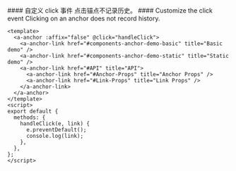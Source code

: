 <cn>
#### 自定义 click 事件
点击锚点不记录历史。
</cn>

<us>
#### Customize the click event
Clicking on an anchor does not record history.
</us>

```vue
<template>
  <a-anchor :affix="false" @click="handleClick">
    <a-anchor-link href="#components-anchor-demo-basic" title="Basic demo" />
    <a-anchor-link href="#components-anchor-demo-static" title="Static demo" />
    <a-anchor-link href="#API" title="API">
      <a-anchor-link href="#Anchor-Props" title="Anchor Props" />
      <a-anchor-link href="#Link-Props" title="Link Props" />
    </a-anchor-link>
  </a-anchor>
</template>
<script>
export default {
  methods: {
    handleClick(e, link) {
      e.preventDefault();
      console.log(link);
    },
  },
};
</script>
```
